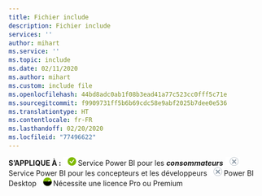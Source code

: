 ```yaml
---
title: Fichier include
description: Fichier include
services: ''
author: mihart
ms.service: ''
ms.topic: include
ms.date: 02/11/2020
ms.author: mihart
ms.custom: include file
ms.openlocfilehash: 44bd8adc0ab1f08b3ead41a77c523cc0fff5c71e
ms.sourcegitcommit: f9909731ff5b6b69cdc58e9abf2025b7dee0e536
ms.translationtype: HT
ms.contentlocale: fr-FR
ms.lasthandoff: 02/20/2020
ms.locfileid: "77496622"
---
```

<Token>**S’APPLIQUE À :** ![oui](media/yes.png)Service Power BI pour les ***consommateurs*** ![non](media/no.png)Service Power BI pour les concepteurs et les développeurs ![non](media/no.png)Power BI Desktop ![oui](media/maybe.png)Nécessite une licence Pro ou Premium </Token>